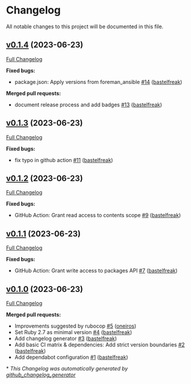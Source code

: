 # Changelog

All notable changes to this project will be documented in this file.

## [v0.1.4](https://github.com/betadots/foreman_hdm/tree/v0.1.4) (2023-06-23)

[Full Changelog](https://github.com/betadots/foreman_hdm/compare/v0.1.3...v0.1.4)

**Fixed bugs:**

- package.json: Apply versions from foreman\_ansible [\#14](https://github.com/betadots/foreman_hdm/pull/14) ([bastelfreak](https://github.com/bastelfreak))

**Merged pull requests:**

- document release process and add badges [\#13](https://github.com/betadots/foreman_hdm/pull/13) ([bastelfreak](https://github.com/bastelfreak))

## [v0.1.3](https://github.com/betadots/foreman_hdm/tree/v0.1.3) (2023-06-23)

[Full Changelog](https://github.com/betadots/foreman_hdm/compare/v0.1.2...v0.1.3)

**Fixed bugs:**

- fix typo in github action [\#11](https://github.com/betadots/foreman_hdm/pull/11) ([bastelfreak](https://github.com/bastelfreak))

## [v0.1.2](https://github.com/betadots/foreman_hdm/tree/v0.1.2) (2023-06-23)

[Full Changelog](https://github.com/betadots/foreman_hdm/compare/v0.1.1...v0.1.2)

**Fixed bugs:**

- GitHub Action: Grant read access to contents scope [\#9](https://github.com/betadots/foreman_hdm/pull/9) ([bastelfreak](https://github.com/bastelfreak))

## [v0.1.1](https://github.com/betadots/foreman_hdm/tree/v0.1.1) (2023-06-23)

[Full Changelog](https://github.com/betadots/foreman_hdm/compare/v0.1.0...v0.1.1)

**Fixed bugs:**

- GitHub Action: Grant write access to packages API [\#7](https://github.com/betadots/foreman_hdm/pull/7) ([bastelfreak](https://github.com/bastelfreak))

## [v0.1.0](https://github.com/betadots/foreman_hdm/tree/v0.1.0) (2023-06-23)

[Full Changelog](https://github.com/betadots/foreman_hdm/compare/f7b279da40ea93a95a6c7fd681f93fa55fa5c6cb...v0.1.0)

**Merged pull requests:**

- Improvements suggested by rubocop [\#5](https://github.com/betadots/foreman_hdm/pull/5) ([oneiros](https://github.com/oneiros))
- Set Ruby 2.7 as minimal version [\#4](https://github.com/betadots/foreman_hdm/pull/4) ([bastelfreak](https://github.com/bastelfreak))
- Add changelog generator [\#3](https://github.com/betadots/foreman_hdm/pull/3) ([bastelfreak](https://github.com/bastelfreak))
- Add basic CI matrix & dependencies: Add strict version boundaries [\#2](https://github.com/betadots/foreman_hdm/pull/2) ([bastelfreak](https://github.com/bastelfreak))
- Add dependabot configuration [\#1](https://github.com/betadots/foreman_hdm/pull/1) ([bastelfreak](https://github.com/bastelfreak))



\* *This Changelog was automatically generated by [github_changelog_generator](https://github.com/github-changelog-generator/github-changelog-generator)*
